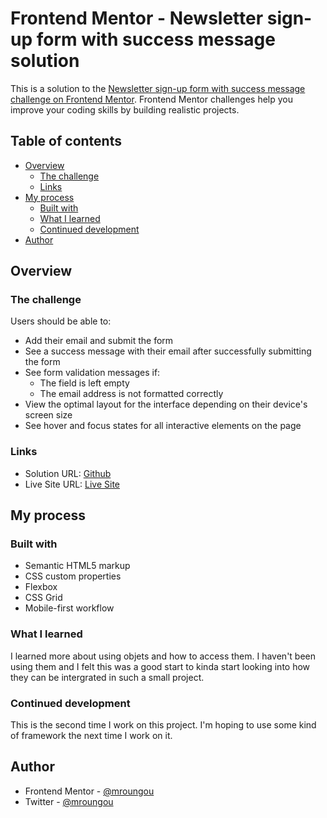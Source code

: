 # Frontend Mentor - Newsletter sign-up form with success message solution

This is a solution to the [Newsletter sign-up form with success message challenge on Frontend Mentor](https://www.frontendmentor.io/challenges/newsletter-signup-form-with-success-message-3FC1AZbNrv). Frontend Mentor challenges help you improve your coding skills by building realistic projects. 

## Table of contents

- [Overview](#overview)
  - [The challenge](#the-challenge)
  - [Links](#links)
- [My process](#my-process)
  - [Built with](#built-with)
  - [What I learned](#what-i-learned)
  - [Continued development](#continued-development)
- [Author](#author)


## Overview

### The challenge

Users should be able to:

- Add their email and submit the form
- See a success message with their email after successfully submitting the form
- See form validation messages if:
  - The field is left empty
  - The email address is not formatted correctly
- View the optimal layout for the interface depending on their device's screen size
- See hover and focus states for all interactive elements on the page


### Links

- Solution URL: [Github](https://github.com/mroungou/newsletter-sign-up-with-success-message-main-2)
- Live Site URL: [Live Site](https://mroungou.github.io/newsletter-sign-up-with-success-message-main-2/)

## My process

### Built with

- Semantic HTML5 markup
- CSS custom properties
- Flexbox
- CSS Grid
- Mobile-first workflow


### What I learned

I learned more about using objets and how to access them. I haven't been using them and I felt this was a good start to kinda start looking into how they can be intergrated in such a small project.

### Continued development

This is the second time I work on this project. I'm hoping to use some kind of framework the next time I work on it.



## Author
- Frontend Mentor - [@mroungou](https://www.frontendmentor.io/profile/mroungou)
- Twitter - [@mroungou](https://www.twitter.com/mroungou)

